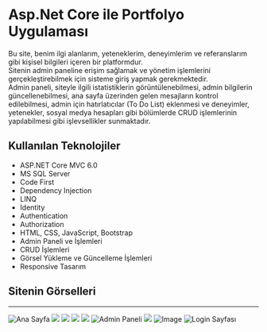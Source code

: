 # Asp.Net Core ile Portfolyo Uygulaması

Bu site, benim ilgi alanlarım, yeteneklerim, deneyimlerim ve referanslarım gibi kişisel bilgileri içeren bir platformdur.  
Sitenin admin paneline erişim sağlamak ve yönetim işlemlerini gerçekleştirebilmek için sisteme giriş yapmak gerekmektedir.  
Admin paneli, siteyle ilgili istatistiklerin görüntülenebilmesi, admin bilgilerin güncellenebilmesi, ana sayfa üzerinden gelen mesajların kontrol edilebilmesi, admin için hatırlatıcılar (To Do List) eklenmesi ve deneyimler, yetenekler, sosyal medya hesapları gibi bölümlerde CRUD işlemlerinin yapılabilmesi gibi işlevsellikler sunmaktadır.

## Kullanılan Teknolojiler
- ASP.NET Core MVC 6.0
- MS SQL Server
- Code First
- Dependency Injection
- LINQ
- Identity
- Authentication
- Authorization
- HTML, CSS, JavaScript, Bootstrap
- Admin Paneli ve İşlemleri
- CRUD İşlemleri
- Görsel Yükleme ve Güncelleme İşlemleri
- Responsive Tasarım

## Sitenin Görselleri
___ 
![Ana Sayfa](https://github.com/user-attachments/assets/27d899b4-44cd-4208-a2ac-b7250cc83045)
![](https://github.com/user-attachments/assets/a5008d08-93c2-4472-a838-5773947e462d)
![](https://github.com/user-attachments/assets/7b5881fa-1414-4369-95f6-ae286816f2bb)
![](https://github.com/user-attachments/assets/86c62fdf-f15a-4271-a7d3-8d4d1891dd10)
![](https://github.com/user-attachments/assets/8af18ff5-78a4-4df0-859e-44d969c21b00)
![Admin Paneli](https://github.com/user-attachments/assets/4341f554-25a1-4c66-ad66-9e99c231d7d7)
![](https://github.com/user-attachments/assets/31d49ce8-b8c8-4e2a-9c15-beedee7dc9d5)
![Image](https://github.com/user-attachments/assets/ab1c8dbf-b488-4091-9258-37367af82e77)
![Login Sayfası](https://github.com/user-attachments/assets/8fa0234e-c676-4b34-80be-54fbe1c0bd47)


